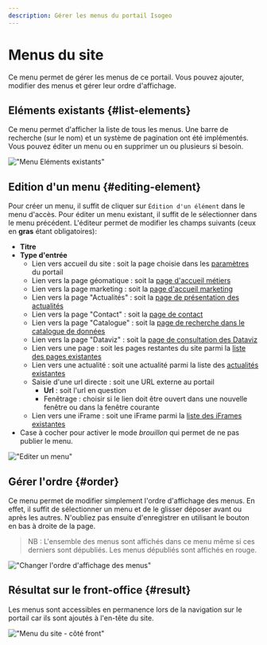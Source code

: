 ```yaml
---
description: Gérer les menus du portail Isogeo
---
```

# Menus du site

Ce menu permet de gérer les menus de ce portail. Vous pouvez ajouter, modifier des menus et gérer leur ordre d'affichage.

## Eléments existants {#list-elements}

Ce menu permet d'afficher la liste de tous les menus. Une barre de recherche (sur le nom) et un système de pagination ont été implémentés. Vous pouvez éditer un menu ou en supprimer un ou plusieurs si besoin. 

!["Menu Eléments existants"](/assets/back_list_menu.png)

## Edition d'un menu {#editing-element}

Pour créer un menu, il suffit de cliquer sur `Édition d'un élément` dans le menu d'accès. Pour éditer un menu existant, il suffit de le sélectionner dans le menu précédent.
L'éditeur permet de modifier les champs suivants (ceux en **gras** étant obligatoires):

* **Titre**
* **Type d'entrée**
    * Lien vers accueil du site : soit la page choisie dans les [paramètres](/settings/general.md) du portail
    * Lien vers la page géomatique : soit la [page d'accueil métiers](/homepage-jobs/titles.md)
    * Lien vers la page marketing : soit la [page d'accueil marketing](/homepage-marketing/widgets-marketing/titles.md)
    * Lien vers la page "Actualités" : soit la [page de présentation des actualités](/actualites/articles.md)
    * Lien vers la page "Contact" : soit la [page de contact](/messages-recus/contacts.md)
    * Lien vers la page "Catalogue" : soit la [page de recherche dans le catalogue de données](/introduction.md)
    * Lien vers la page "Dataviz" : soit la [page de consultation des Dataviz](/dataviz/dataviz.md)
    * Lien vers une page : soit les pages restantes du site parmi la [liste des pages existantes](/pages-iframes/pages.md)
    * Lien vers une actualité : soit une actualité parmi la liste des [actualités existantes](/actualites/articles.md)
    * Saisie d'une url directe : soit une URL externe au portail
        * **Url** : soit l'url en question
        * Fenêtrage : choisir si le lien doit être ouvert dans une nouvelle fenêtre ou dans la fenêtre courante
    * Lien vers une iFrame : soit une iFrame parmi la [liste des iFrames existantes](/pages-iframes/iframes.md)
* Case à cocher pour activer le mode *brouillon* qui permet de ne pas publier le menu.

!["Editer un menu"](/assets/back_edit_menu.png)

## Gérer l'ordre {#order}

Ce menu permet de modifier simplement l'ordre d'affichage des menus.
En effet, il suffit de sélectionner un menu et de le glisser déposer avant ou après les autres.
N'oubliez pas ensuite d'enregistrer en utilisant le bouton <i class="ti-save"></i> en bas à droite de la page.

> NB : L'ensemble des menus sont affichés dans ce menu même si ces derniers sont dépubliés. Les menus dépubliés sont affichés en rouge.

!["Changer l'ordre d'affichage des menus"](/assets/back_order_menu.png)

## Résultat sur le front-office {#result}

Les menus sont accessibles en permanence lors de la navigation sur le portail car ils sont ajoutés à l'en-tête du site.

!["Menu du site - côté front"](/assets/front_menu.png)